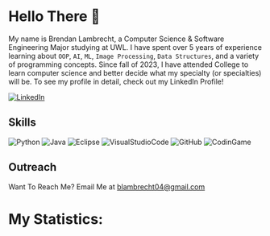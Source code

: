 # Hello There 👋

My name is Brendan Lambrecht, a Computer Science & Software Engineering Major studying at UWL. I have spent over 5 years of experience learning about `OOP`, `AI`, `ML`, `Image Processing`, `Data Structures`, and a variety of programming concepts. Since fall of 2023, I have  attended College to learn computer science and better decide what my specialty (or specialties) will be. To see my profile in detail, check out my LinkedIn Profile!

[![LinkedIn](https://img.shields.io/badge/linkedin-%230077B5.svg?style=for-the-badge&logo=linkedin&logoColor=white)](https://www.linkedin.com/in/brendanlambrecht/)

## Skills
![Python](https://img.shields.io/badge/Python-3776AB?style=for-the-badge&logo=python&logoColor=white)
![Java](https://img.shields.io/badge/Java-ED8B00?style=for-the-badge&logo=openjdk&logoColor=white)
![Eclipse](https://img.shields.io/badge/Eclipse-2C2255?style=for-the-badge&logo=eclipse&logoColor=white)
![VisualStudioCode](https://img.shields.io/badge/Visual_Studio_Code-0078D4?style=for-the-badge&logo=visual%20studio%20code&logoColor=white)
![GitHub](https://img.shields.io/badge/GitHub-100000?style=for-the-badge&logo=github&logoColor=white)
![CodinGame](https://img.shields.io/badge/CodinGame-F2BB13?style=for-the-badge&logo=codingame&logoColor=white)

## Outreach
Want To Reach Me? Email Me at blambrecht04@gmail.com

# My Statistics:
